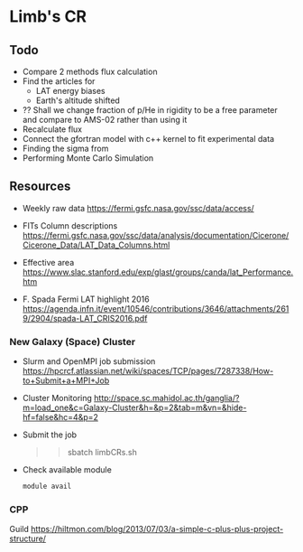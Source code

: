 # Limb's CR

## Todo

- Compare 2 methods flux calculation
- Find the articles for
  - LAT energy biases
  - Earth's altitude shifted 
- ?? Shall we change fraction of p/He in rigidity to be a free parameter and compare to AMS-02 rather than using it
- Recalculate flux
- Connect the gfortran model with c++ kernel to fit experimental data
- Finding the sigma from 
- Performing Monte Carlo Simulation

## Resources

* Weekly raw data
https://fermi.gsfc.nasa.gov/ssc/data/access/

* FITs Column descriptions
https://fermi.gsfc.nasa.gov/ssc/data/analysis/documentation/Cicerone/Cicerone_Data/LAT_Data_Columns.html


* Effective area
https://www.slac.stanford.edu/exp/glast/groups/canda/lat_Performance.htm

* F. Spada Fermi LAT highlight 2016
https://agenda.infn.it/event/10546/contributions/3646/attachments/2619/2904/spada-LAT_CRIS2016.pdf

### New Galaxy (Space) Cluster
* Slurm and OpenMPI job submission
  https://hpcrcf.atlassian.net/wiki/spaces/TCP/pages/7287338/How-to+Submit+a+MPI+Job

* Cluster Monitoring
  http://space.sc.mahidol.ac.th/ganglia/?m=load_one&c=Galaxy-Cluster&h=&p=2&tab=m&vn=&hide-hf=false&hc=4&p=2

* Submit the job
  >> sbatch limbCRs.sh

* Check available module
  ```bash
  module avail
  ```

### CPP

Guild https://hiltmon.com/blog/2013/07/03/a-simple-c-plus-plus-project-structure/
